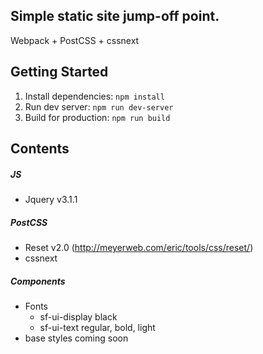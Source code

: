 ## Simple static site jump-off point.
Webpack + PostCSS + cssnext

## Getting Started
  1. Install dependencies:
    `npm install`
  2. Run dev server:
    `npm run dev-server`
  3. Build for production:
    `npm run build`

## Contents
##### JS
  * Jquery v3.1.1

##### PostCSS
  * Reset v2.0 (http://meyerweb.com/eric/tools/css/reset/)
  * cssnext

##### Components
  * Fonts
    * sf-ui-display black
    * sf-ui-text regular, bold, light
  * base styles coming soon

